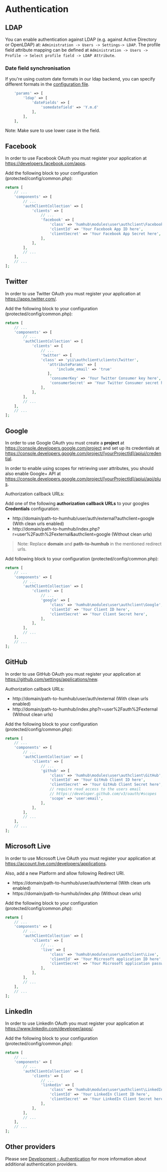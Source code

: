 Authentication
==============
LDAP
----
You can enable authentication against LDAP (e.g. against Active Directory or OpenLDAP) at: `Administration -> Users -> Settings-> LDAP`.
The profile field attribute mapping can be defined at `Administration -> Users -> Profile -> Select profile field -> LDAP Attribute`.

### Date field synchronisation
If you're using custom date formats in our ldap backend, you can specify different formats
in the [configuration file](advanced-configuration.md).

```php
    'params' => [
        'ldap' => [
            'dateFields' => [
                'somedatefield' => 'Y.m.d'
            ],
        ],
    ],
```

Note: Make sure to use lower case in the field.

Facebook
--------
In order to use Facebook OAuth you must register your application at <https://developers.facebook.com/apps>.

Add the following block to your configuration (protected/config/common.php):

```php
return [
    // ...
    'components' => [
        // ...
        'authClientCollection' => [
            'clients' => [
                // ...
                'facebook' => [
                    'class' => 'humhub\modules\user\authclient\Facebook',
                    'clientId' => 'Your Facebook App ID here',
                    'clientSecret' => 'Your Facebook App Secret here',
                ],
            ],
        ],
        // ...
    ],
    // ...
];
```

Twitter
------
In order to use Twitter OAuth you must register your application at <https://apps.twitter.com/>.

Add the following block to your configuration (protected/config/common.php):

```php
return [
    // ...
    'components' => [
        // ...
        'authClientCollection' => [
            'clients' => [
                // ...
                'twitter' => [
                'class' => 'yii\authclient\clients\Twitter',
                   'attributeParams' => [
                       'include_email' => 'true'
                   ],
                    'consumerKey' => 'Your Twitter Consumer key here',
                    'consumerSecret' => 'Your Twitter Consumer secret here',
                ],
            ],
        ],
        // ...
    ],
    // ...
];
```

Google
------
In order to use Google OAuth you must create a **project** at <https://console.developers.google.com/project>
and set up its credentials at <https://console.developers.google.com/project/[yourProjectId]/apiui/credential>.

In order to enable using scopes for retrieving user attributes, you should also enable Google+ API at
<https://console.developers.google.com/project/[yourProjectId]/apiui/api/plus>.

Authorization callback URLs:

Add one of the following **authorization callback URLs** to your  googles **Credentials** configuration:
- http://domain/path-to-humhub/user/auth/external?authclient=google (With clean urls enabled)
- http://domain/path-to-humhub/index.php?r=user%2Fauth%2Fexternal&authclient=google (Without clean urls)

>Note: Replace **domain** and **path-to-humhub** in the mentioned redirect urls.

Add following block to your configuration (protected/config/common.php):

```php
return [
    // ...
    'components' => [
        // ...
        'authClientCollection' => [
            'clients' => [
                // ...
                'google' => [
                    'class' => 'humhub\modules\user\authclient\Google',
                    'clientId' => 'Your Client ID here',
                    'clientSecret' => 'Your Client Secret here',
                ],
            ],
        ],
        // ...
    ],
    // ...
];
```

GitHub
------
In order to use GitHub OAuth you must register your application at <https://github.com/settings/applications/new>.

Authorization callback URLs:
- http://domain/path-to-humhub/user/auth/external (With clean urls enabled)
- http://domain/path-to-humhub/index.php?r=user%2Fauth%2Fexternal (Without clean urls)

Add the following block to your configuration (protected/config/common.php):

```php
return [
    // ...
    'components' => [
        // ...
        'authClientCollection' => [
            'clients' => [
                // ...
                'github' => [
                    'class' => 'humhub\modules\user\authclient\GitHub',
                    'clientId' => 'Your GitHub Client ID here',
                    'clientSecret' => 'Your GitHub Client Secret here',
                    // require read access to the users email
                    // https://developer.github.com/v3/oauth/#scopes
                    'scope' => 'user:email',
                ],
            ],
        ],
        // ...
    ],
    // ...
];
```

Microsoft Live
--------------
In order to use Microsoft Live OAuth you must register your application at <https://account.live.com/developers/applications>.

Also, add a new Platform and allow following Redirect URI.

- https://domain/path-to-humhub/user/auth/external (With clean urls enabled)
- https://domain/path-to-humhub/index.php (Without clean urls)

Add the following block to your configuration (protected/config/common.php):

```php
return [
    // ...
    'components' => [
        // ...
        'authClientCollection' => [
            'clients' => [
                // ...
                'live' => [
                    'class' => 'humhub\modules\user\authclient\Live',
                    'clientId' => 'Your Microsoft application ID here',
                    'clientSecret' => 'Your Microsoft application password here',
                ],
            ],
        ],
        // ...
    ],
    // ...
];
```

LinkedIn
------
In order to use LinkedIn OAuth you must register your application at <https://www.linkedin.com/developer/apps/>.

Add the following block to your configuration (protected/config/common.php):

```php
return [
    // ...
    'components' => [
        // ...
        'authClientCollection' => [
            'clients' => [
                // ...
                'linkedin' => [
                    'class' => 'humhub\modules\user\authclient\LinkedIn',
                    'clientId' => 'Your LinkedIn Client ID here',
                    'clientSecret' => 'Your LinkedIn Client Secret here',
                ],
            ],
        ],
        // ...
    ],
    // ...
];
```

Other providers
---------------
Please see [Development - Authentication](dev-authentication.md) for more information
about additional authentication providers. 

